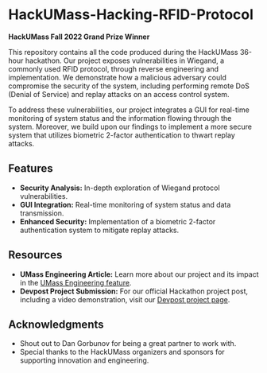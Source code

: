 # HackUMass-Hacking-RFID-Protocol

**HackUMass Fall 2022 Grand Prize Winner**

This repository contains all the code produced during the HackUMass 36-hour hackathon. Our project exposes vulnerabilities in Wiegand, a commonly used RFID protocol, through reverse engineering and implementation. We demonstrate how a malicious adversary could compromise the security of the system, including performing remote DoS (Denial of Service) and replay attacks on an access control system.

To address these vulnerabilities, our project integrates a GUI for real-time monitoring of system status and the information flowing through the system. Moreover, we build upon our findings to implement a more secure system that utilizes biometric 2-factor authentication to thwart replay attacks.

## Features

- **Security Analysis:** In-depth exploration of Wiegand protocol vulnerabilities.
- **GUI Integration:** Real-time monitoring of system status and data transmission.
- **Enhanced Security:** Implementation of a biometric 2-factor authentication system to mitigate replay attacks.

## Resources

- **UMass Engineering Article:** Learn more about our project and its impact in the [UMass Engineering feature](https://www.umass.edu/engineering/news/john-dale-hackumass).
- **Devpost Project Submission:** For our official Hackathon project post, including a video demonstration, visit our [Devpost project page](https://devpost.com/software/rdif-thief#updates).

## Acknowledgments

- Shout out to Dan Gorbunov for being a great partner to work with. 
- Special thanks to the HackUMass organizers and sponsors for supporting innovation and engineering. 
